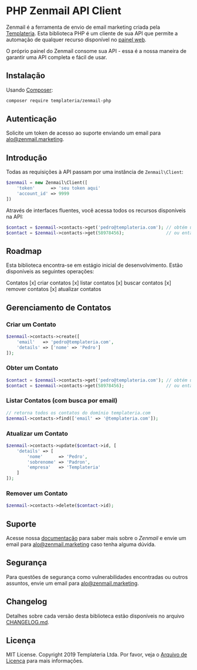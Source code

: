 # PHP Zenmail API Client

Zenmail é a ferramenta de envio de email marketing criada pela [Templateria](https://templateria.com/). Esta biblioteca PHP é um cliente de sua API que permite a automação de qualquer recurso disponível no [painel web](https://app.zenmail.marketing).

O próprio painel do Zenmail consome sua API - essa é a nossa maneira de garantir uma API completa e fácil de usar.

## Instalação

Usando [Composer](https://getcomposer.org):

```bash
composer require templateria/zenmail-php
```

## Autenticação

Solicite um token de acesso ao suporte enviando um email para [alo@zenmail.marketing](mailto:alo@zenmail.marketing).

## Introdução

Todas as requisições à API passam por uma instância de `Zenmail\Client`:

```php
$zenmail = new Zenmail\Client([
    'token'      => 'seu token aqui'
    'account_id' => 9999
])
```

Através de interfaces fluentes, você acessa todos os recursos disponíveis na API:

```php
$contact = $zenmail->contacts->get('pedro@templateria.com'); // obtém um contato pelo email
$contact = $zenmail->contacts->get(58978456);                // ou então diretamente pelo ID
```

## Roadmap

Esta biblioteca encontra-se em estágio inicial de desenvolvimento. Estão disponíveis as seguintes operações:

Contatos
[x] criar contatos
[x] listar contatos
[x] buscar contatos
[x] remover contatos
[x] atualizar contatos

## Gerenciamento de Contatos

### Criar um Contato

```php
$zenmail->contacts->create([
    'email'   => 'pedro@templateria.com',
    'details' => ['nome' => 'Pedro']
]);
```

### Obter um Contato

```php
$contact = $zenmail->contacts->get('pedro@templateria.com'); // obtém um contato pelo email
$contact = $zenmail->contacts->get(58978456);                // ou então diretamente pelo ID
```

### Listar Contatos (com busca por email)

```php
// retorna todos os contatos do domínio templateria.com
$zenmail->contacts->find(['email' => '@templateria.com']);
```

### Atualizar um Contato

```php
$zenmail->contacts->update($contact->id, [
    'details' => [
        'nome'      => 'Pedro',
        'sobrenome' => 'Padron',
        'empresa'   => 'Templateria'
    ]
]);
```

### Remover um Contato

```php
$zenmail->contacts->delete($contact->id);
```

## Suporte

Acesse nossa [documentação](https://help.zenmail.marketing) para saber mais sobre o *Zenmail* e envie um email para [alo@zenmail.marketing](mailto:alo@zenmail.marketing) caso tenha alguma dúvida.

## Segurança

Para questões de segurança como vulnerabilidades encontradas ou outros assuntos, envie um email para [alo@zenmail.marketing](mailto:alo@zenmail.marketing).

## Changelog

Detalhes sobre cada versão desta biblioteca estão disponíveis no arquivo [CHANGELOG.md](CHANGELOG.md).

## Licença

MIT License. Copyright 2019 Templateria Ltda. Por favor, veja o [Arquivo de Licença](LICENSE.md) para mais informações.